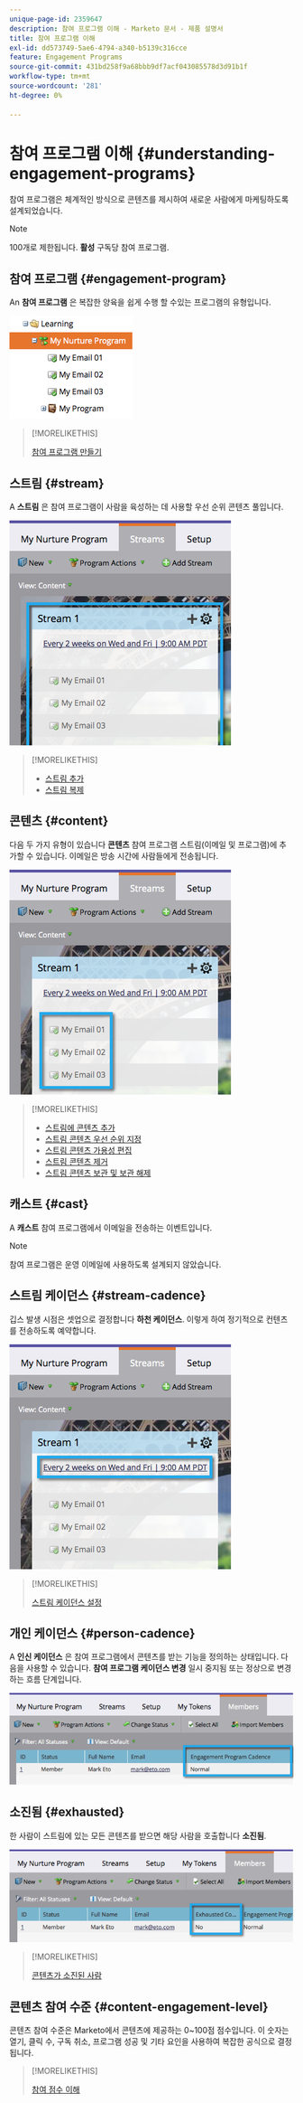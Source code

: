 ```yaml
---
unique-page-id: 2359647
description: 참여 프로그램 이해 - Marketo 문서 - 제품 설명서
title: 참여 프로그램 이해
exl-id: dd573749-5ae6-4794-a340-b5139c316cce
feature: Engagement Programs
source-git-commit: 431bd258f9a68bbb9df7acf043085578d3d91b1f
workflow-type: tm+mt
source-wordcount: '281'
ht-degree: 0%

---
```


# 참여 프로그램 이해 {#understanding-engagement-programs}

참여 프로그램은 체계적인 방식으로 콘텐츠를 제시하여 새로운 사람에게 마케팅하도록 설계되었습니다.

>[!NOTE]
>
>100개로 제한됩니다. **활성** 구독당 참여 프로그램.

## 참여 프로그램 {#engagement-program}

An **참여 프로그램** 은 복잡한 양육을 쉽게 수행 할 수있는 프로그램의 유형입니다.

![](assets/image2014-9-15-15-3a24-3a57.png)

>[!MORELIKETHIS]
>
>[참여 프로그램 만들기](/help/marketo/product-docs/email-marketing/drip-nurturing/creating-an-engagement-program/create-an-engagement-program.md)

## 스트림 {#stream}

A **스트림** 은 참여 프로그램이 사람을 육성하는 데 사용할 우선 순위 콘텐츠 풀입니다.

![](assets/image2014-9-15-15-3a25-3a4.png)

>[!MORELIKETHIS]
>
>* [스트림 추가](/help/marketo/product-docs/email-marketing/drip-nurturing/creating-an-engagement-program/add-a-stream.md)
>* [스트림 복제](/help/marketo/product-docs/email-marketing/drip-nurturing/engagement-program-streams/clone-a-stream.md)

## 콘텐츠 {#content}

다음 두 가지 유형이 있습니다 **콘텐츠** 참여 프로그램 스트림(이메일 및 프로그램)에 추가할 수 있습니다. 이메일은 방송 시간에 사람들에게 전송됩니다.

![](assets/image2014-9-15-15-3a25-3a18.png)

>[!MORELIKETHIS]
>
>* [스트림에 콘텐츠 추가](/help/marketo/product-docs/email-marketing/drip-nurturing/creating-an-engagement-program/add-content-to-a-stream.md)
>* [스트림 콘텐츠 우선 순위 지정](/help/marketo/product-docs/email-marketing/drip-nurturing/using-stream-content/prioritize-stream-content.md)
>* [스트림 콘텐츠 가용성 편집](/help/marketo/product-docs/email-marketing/drip-nurturing/using-stream-content/edit-availability-of-stream-content.md)
>* [스트림 콘텐츠 제거](/help/marketo/product-docs/email-marketing/drip-nurturing/using-stream-content/remove-stream-content.md)
>* [스트림 콘텐츠 보관 및 보관 해제](/help/marketo/product-docs/email-marketing/drip-nurturing/using-stream-content/archive-and-unarchive-stream-content.md)

## 캐스트 {#cast}

A **캐스트** 참여 프로그램에서 이메일을 전송하는 이벤트입니다.

>[!NOTE]
>
>참여 프로그램은 운영 이메일에 사용하도록 설계되지 않았습니다.

## 스트림 케이던스 {#stream-cadence}

깁스 발생 시점은 셋업으로 결정합니다 **하천 케이던스**. 이렇게 하여 정기적으로 컨텐츠를 전송하도록 예약합니다.

![](assets/image2014-9-15-15-3a25-3a27.png)

>[!MORELIKETHIS]
>
>[스트림 케이던스 설정](/help/marketo/product-docs/email-marketing/drip-nurturing/engagement-program-streams/set-stream-cadence.md)

## 개인 케이던스 {#person-cadence}

A **인신 케이던스** 은 참여 프로그램에서 콘텐츠를 받는 기능을 정의하는 상태입니다. 다음을 사용할 수 있습니다. **참여 프로그램 케이던스 변경** 일시 중지됨 또는 정상으로 변경하는 흐름 단계입니다.

![](assets/image2014-9-15-15-3a25-3a55.png)

## 소진됨 {#exhausted}

한 사람이 스트림에 있는 모든 콘텐츠를 받으면 해당 사람을 호출합니다 **소진됨**.

![](assets/image2014-9-15-15-3a26-3a5.png)

>[!MORELIKETHIS]
>
>[콘텐츠가 소진된 사람](/help/marketo/product-docs/email-marketing/drip-nurturing/using-engagement-programs/people-who-have-exhausted-content.md)

## 콘텐츠 참여 수준 {#content-engagement-level}

콘텐츠 참여 수준은 Marketo에서 콘텐츠에 제공하는 0~100점 점수입니다. 이 숫자는 열기, 클릭 수, 구독 취소, 프로그램 성공 및 기타 요인을 사용하여 복잡한 공식으로 결정됩니다.

>[!MORELIKETHIS]
>
>[참여 점수 이해](/help/marketo/product-docs/email-marketing/drip-nurturing/reports-and-notifications/understanding-the-engagement-score.md)
